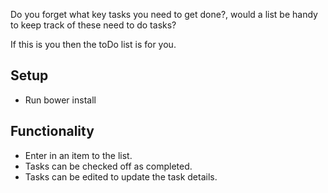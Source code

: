 Do you forget what key tasks you need to get done?, would a list be handy to keep track of these need to do tasks?

If this is you then the toDo list is for you.

Setup
-----
* Run bower install

Functionality
-----------
* Enter in an item to the list.
* Tasks can be checked off as completed.
* Tasks can be edited to update the task details.
